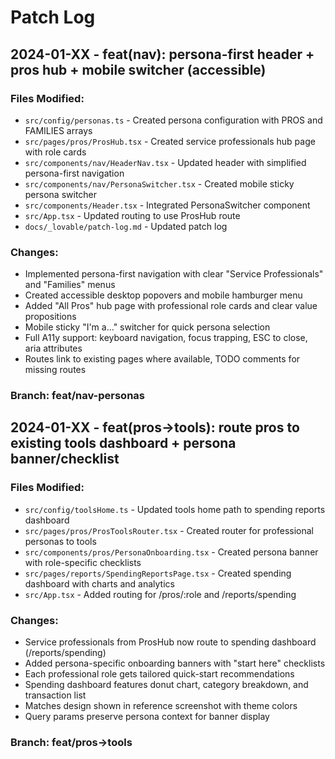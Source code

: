 # Patch Log

## 2024-01-XX - feat(nav): persona-first header + pros hub + mobile switcher (accessible)

### Files Modified:
- `src/config/personas.ts` - Created persona configuration with PROS and FAMILIES arrays
- `src/pages/pros/ProsHub.tsx` - Created service professionals hub page with role cards
- `src/components/nav/HeaderNav.tsx` - Updated header with simplified persona-first navigation
- `src/components/nav/PersonaSwitcher.tsx` - Created mobile sticky persona switcher
- `src/components/Header.tsx` - Integrated PersonaSwitcher component
- `src/App.tsx` - Updated routing to use ProsHub route
- `docs/_lovable/patch-log.md` - Updated patch log

### Changes:
- Implemented persona-first navigation with clear "Service Professionals" and "Families" menus
- Created accessible desktop popovers and mobile hamburger menu
- Added "All Pros" hub page with professional role cards and clear value propositions
- Mobile sticky "I'm a..." switcher for quick persona selection
- Full A11y support: keyboard navigation, focus trapping, ESC to close, aria attributes
- Routes link to existing pages where available, TODO comments for missing routes

### Branch: feat/nav-personas

## 2024-01-XX - feat(pros→tools): route pros to existing tools dashboard + persona banner/checklist

### Files Modified:
- `src/config/toolsHome.ts` - Updated tools home path to spending reports dashboard
- `src/pages/pros/ProsToolsRouter.tsx` - Created router for professional personas to tools
- `src/components/pros/PersonaOnboarding.tsx` - Created persona banner with role-specific checklists
- `src/pages/reports/SpendingReportsPage.tsx` - Created spending dashboard with charts and analytics
- `src/App.tsx` - Added routing for /pros/:role and /reports/spending

### Changes:
- Service professionals from ProsHub now route to spending dashboard (/reports/spending)
- Added persona-specific onboarding banners with "start here" checklists  
- Each professional role gets tailored quick-start recommendations
- Spending dashboard features donut chart, category breakdown, and transaction list
- Matches design shown in reference screenshot with theme colors
- Query params preserve persona context for banner display

### Branch: feat/pros→tools